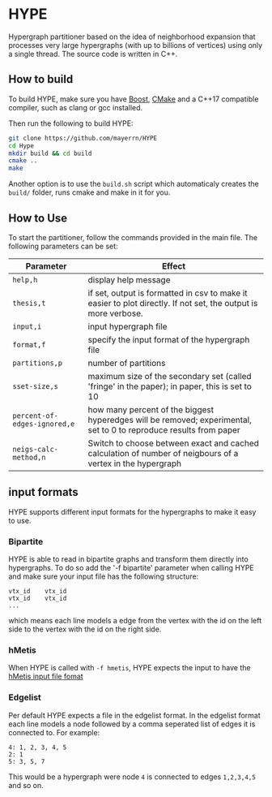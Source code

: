 # HYPE
Hypergraph partitioner based on the idea of neighborhood expansion that processes very large hypergraphs (with up to billions of vertices) using only a single thread. The source code is written in C++.

## How to build 
To build HYPE, make sure you have [Boost](https://www.boost.org/), [CMake](https://cmake.org) and a C++17 compatible
compiler, such as clang or gcc installed.

Then run the following to build HYPE:
```sh
git clone https://github.com/mayerrn/HYPE
cd Hype
mkdir build && cd build
cmake ..
make
```
Another option is to use the `build.sh` script which automaticaly creates the `build/` 
folder, runs cmake and make in it for you.

## How to Use
To start the partitioner, follow the commands provided in the main file. The following parameters can be set:

Parameter | Effect
----------- | -----------
`help,h` | display help message
`thesis,t` | if set, output is formatted in csv to make it easier to plot directly. If not set, the output is more verbose.
`input,i`| input hypergraph file
`format,f` | specify the input format of the hypergraph file
`partitions,p` | number of partitions
`sset-size,s` | maximum size of the secondary set (called 'fringe' in the paper); in paper, this is set to 10
`percent-of-edges-ignored,e` | how many percent of the biggest hyperedges will be removed; experimental, set to 0 to reproduce results from paper
`neigs-calc-method,n` | Switch to choose between exact and cached calculation of number of neigbours of a vertex in the hypergraph

## input formats
HYPE supports different input formats for the hypergraphs to make it easy to use.

### Bipartite
HYPE is able to read in bipartite graphs and transform them directly into hypergraphs.
To do so add the '-f bipartite' parameter when calling HYPE and make sure your input file
has the following structure:
```
vtx_id    vtx_id
vtx_id    vtx_id
...
```
which means each line models a edge from the vertex with the id on the 
left side to the vertex with the id on the right side.

### hMetis
When HYPE is called with `-f hmetis`, HYPE expects the input to have the [hMetis input file fomat](http://glaros.dtc.umn.edu/gkhome/fetch/sw/hmetis/manual.pdf)

### Edgelist
Per default HYPE expects a file in the edgelist format.
In the edgelist format each line models a node followed by a comma 
seperated list of edges it is connected to. 
For example:
```
4: 1, 2, 3, 4, 5
2: 1
5: 3, 5, 7
```
This would be a hypergraph were node `4` is connected to edges `1,2,3,4,5` and so on.
